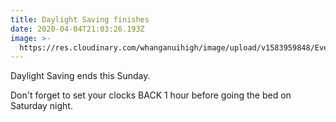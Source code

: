 ```yaml
---
title: Daylight Saving finishes
date: 2020-04-04T21:03:26.193Z
image: >-
  https://res.cloudinary.com/whanganuihigh/image/upload/v1583959848/Events/Clock-Fall-Back-Thinkstock.jpg
---
```


Daylight Saving ends this Sunday.  

Don't forget to set your clocks BACK 1 hour before going the bed on Saturday night.